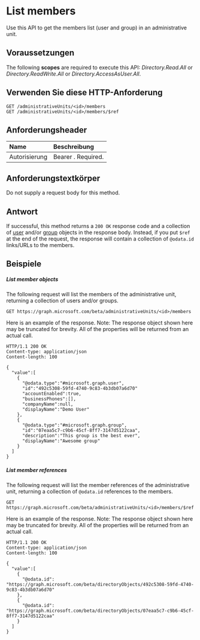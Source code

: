 # <a name="list-members"></a>List members

Use this API to get the members list (user and group) in an administrative unit.

## <a name="prerequisites"></a>Voraussetzungen
The following **scopes** are required to execute this API: *Directory.Read.All* or *Directory.ReadWrite.All* or *Directory.AccessAsUser.All*.

## <a name="http-request"></a>Verwenden Sie diese HTTP-Anforderung

```http
GET /administrativeUnits/<id>/members
GET /administrativeUnits/<id>/members/$ref
```
## <a name="request-headers"></a>Anforderungsheader
| Name      |Beschreibung|
|:----------|:----------|
| Autorisierung  | Bearer <token>. Required.|

## <a name="request-body"></a>Anforderungstextkörper
Do not supply a request body for this method.

## <a name="response"></a>Antwort
If successful, this method returns a `200 OK` response code and a collection of [user](../resources/user.md) and/or [group](../resources/group.md) objects in the response body.  Instead, if you put `$ref` at the end of the request, the response will contain a collection of `@odata.id` links/URLs to the members.

## <a name="examples"></a>Beispiele
##### <a name="list-member-objects"></a>List member objects
The following request will list the members of the administrative unit, returning a collection of users and/or groups.

```http
GET https://graph.microsoft.com/beta/administrativeUnits/<id>/members
```

Here is an example of the response. Note: The response object shown here may be truncated for brevity. All of the properties will be returned from an actual call.
 
```http
HTTP/1.1 200 OK
Content-type: application/json
Content-length: 100

{
  "value":[
    {
      "@odata.type":"#microsoft.graph.user",
      "id":"492c5308-59fd-4740-9c83-4b3db07a6d70"
      "accountEnabled":true,
      "businessPhones":[],
      "companyName":null,
      "displayName":"Demo User"
    },
    {
      "@odata.type":"#microsoft.graph.group",
      "id":"07eaa5c7-c9b6-45cf-8ff7-3147d5122caa",
      "description":"This group is the best ever",
      "displayName":"Awesome group"
    }
  ]
}
```

##### <a name="list-member-references"></a>List member references
The following request will list the member references of the administrative unit, returning a collection of `@odata.id` references to the members.
```
GET https://graph.microsoft.com/beta/administrativeUnits/<id>/members/$ref
```
Here is an example of the response. Note: The response object shown here may be truncated for brevity. All of the properties will be returned from an actual call.
 
```http
HTTP/1.1 200 OK
Content-type: application/json
Content-length: 100

{
  "value":[
    {
      "@odata.id": "https://graph.microsoft.com/beta/directoryObjects/492c5308-59fd-4740-9c83-4b3db07a6d70"
    },
    {
      "@odata.id": "https://graph.microsoft.com/beta/directoryObjects/07eaa5c7-c9b6-45cf-8ff7-3147d5122caa"
    }
  ]
}
```
